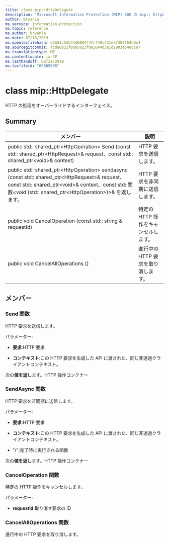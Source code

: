 ```yaml
---
title: class mip::HttpDelegate
description: 'Microsoft Information Protection (MIP) SDK の mip:: httpdelegate クラスを文書にします。'
author: BryanLa
ms.service: information-protection
ms.topic: reference
ms.author: bryanla
ms.date: 07/16/2019
ms.openlocfilehash: d2b01c53b44d6884f47cf48c431ee7359f64b9c4
ms.sourcegitcommit: fcde8b31f8685023f002044d3a1d1903e548d207
ms.translationtype: MT
ms.contentlocale: ja-JP
ms.lasthandoff: 08/21/2019
ms.locfileid: "69885598"
---
```

# <a name="class-miphttpdelegate"></a>class mip::HttpDelegate 
HTTP の処理をオーバーライドするインターフェイス。
  
## <a name="summary"></a>Summary
 メンバー                        | 説明                                
--------------------------------|---------------------------------------------
public std:: shared_ptr\<HttpOperation\> Send (const std:: shared_ptr\<HttpRequest\>& request、const std:: shared_ptr\<void\>& context)  |  HTTP 要求を送信します。
public std:: shared_ptr\<HttpOperation\> sendasync (const std:: shared_ptr\<HttpRequest\>& request、const std:: shared_ptr\<void\>& context、const std::関数\<void (std:: shared_ptr\<HttpOperation\>)\>& を返します。  |  HTTP 要求を非同期に送信します。
public void CancelOperation (const std:: string & requestId)  |  特定の HTTP 操作をキャンセルします。
public void CancelAllOperations ()  |  進行中の HTTP 要求を取り消します。
  
## <a name="members"></a>メンバー
  
### <a name="send-function"></a>Send 関数
HTTP 要求を送信します。

パラメーター:  
* **要求**:HTTP 要求 


* **コンテキスト**:この HTTP 要求を生成した API に渡された、同じ非透過クライアントコンテキスト。



  
次の**値を返し**ます。HTTP 操作コンテナー
  
### <a name="sendasync-function"></a>SendAsync 関数
HTTP 要求を非同期に送信します。

パラメーター:  
* **要求**:HTTP 要求 


* **コンテキスト**:この HTTP 要求を生成した API に渡された、同じ非透過クライアントコンテキスト。 


* "/":完了時に実行される関数



  
次の**値を返し**ます。HTTP 操作コンテナー
  
### <a name="canceloperation-function"></a>CancelOperation 関数
特定の HTTP 操作をキャンセルします。

パラメーター:  
* **requestId**:取り消す要求の ID


  
### <a name="cancelalloperations-function"></a>CancelAllOperations 関数
進行中の HTTP 要求を取り消します。